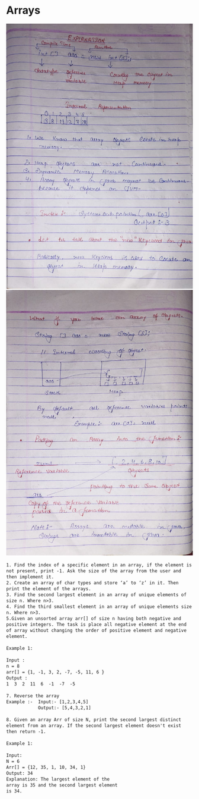 # Arrays
![WhatsApp Image 2024-02-03 at 18.51.53_8abd5afe.jpg](WhatsApp%20Image%202024-02-03%20at%2018.51.53_8abd5afe.jpg)
![WhatsApp Image 2024-02-03 at 18.51.53_8dd01b7c.jpg](WhatsApp%20Image%202024-02-03%20at%2018.51.53_8dd01b7c.jpg)






```text
1. Find the index of a specific element in an array, if the element is not present, print -1. Ask the size of the array from the user and then implement it.
2. Create an array of char types and store ‘a’ to ‘z’ in it. Then print the element of the arrays.
3. Find the second largest element in an array of unique elements of size n. Where n>3.
4. Find the third smallest element in an array of unique elements size n. Where n>3.
5.Given an unsorted array arr[] of size n having both negative and positive integers. The task is place all negative element at the end of array without changing the order of positive element and negative element.

Example 1:

Input : 
n = 8
arr[] = {1, -1, 3, 2, -7, -5, 11, 6 }
Output : 
1  3  2  11  6  -1  -7  -5

7. Reverse the array
Example :-  Input:- [1,2,3,4,5]
            Output:- [5,4,3,2,1]

8. Given an array Arr of size N, print the second largest distinct element from an array. If the second largest element doesn't exist then return -1.

Example 1:

Input: 
N = 6
Arr[] = {12, 35, 1, 10, 34, 1}
Output: 34
Explanation: The largest element of the 
array is 35 and the second largest element
is 34.
```